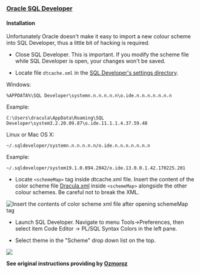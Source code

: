 ### [Oracle SQL Developer](https://www.oracle.com/database/technologies/appdev/sql-developer.html)

#### Installation

Unfortunately Oracle doesn't make it easy to import a new colour scheme into SQL Developer, thus a little bit of hacking is required.

- Close SQL Developer. This is important. If you modify the scheme file while SQL Developer is open, your changes won't be saved.

- Locate file `dtcache.xml` in the [SQL Developer's settings directory](https://docs.oracle.com/en/database/oracle/sql-developer/19.1/rptig/installing-sql-developer.html#GUID-16F0A7C3-6EC1-4176-9B15-FE4AA8D70D5F).

Windows:

```%APPDATA%\SQL Developer\systemn.n.n.n.n.n\o.ide.n.n.n.n.n.n.n```

Example:

```C:\Users\dracula\AppData\Roaming\SQL Developer\system3.2.20.09.87\o.ide.11.1.1.4.37.59.48```

Linux or Mac OS X:

```~/.sqldeveloper/systemn.n.n.n.n.n/o.ide.n.n.n.n.n.n.n```

Example:

```~/.sqldeveloper/system19.1.0.094.2042/o.ide.13.0.0.1.42.170225.201```

- Locate `<schemeMap>` tag inside dtcache.xml file. Insert the content of the color scheme file [Dracula.xml](https://raw.githubusercontent.com/dracula/oracle-sql-developer/master/Dracula.xml) inside `<schemeMap>` alongside the other colour schemes. Be careful not to break the XML.

![Insert the contents of color scheme xml file after opening schemeMap tag](https://raw.githubusercontent.com/dracula/oracle-sql-developer/master/images/theme_insert_here.png)

- Launch SQL Developer. Navigate to menu Tools->Preferences, then select item Code Editor -> PL/SQL Syntax Colors in the left pane.

- Select theme in the "Scheme" drop down list on the top.

![](https://raw.githubusercontent.com/dracula/oracle-sql-developer/master/images/dracula_select.png)

__See original instructions providing by [Ozmoroz](https://github.com/ozmoroz/ozbsidian-sqldeveloper/blob/master/README.md)__